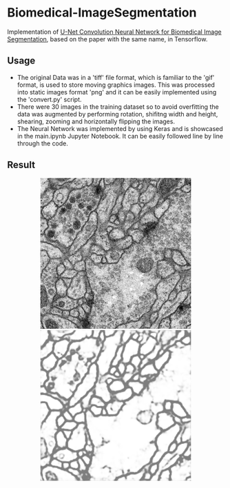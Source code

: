 # Biomedical-ImageSegmentation
Implementation of [U-Net Convolution Neural Network for Biomedical Image Segmentation](https://lmb.informatik.uni-freiburg.de/people/ronneber/u-net/), based on the paper with the same name, in Tensorflow.

## Usage
* The original Data was in a 'tiff' file format, which is familiar to the 'gif' format, is used to store moving graphics images. This was processed into static images format 'png' and it can be easily implemented using the 'convert.py' script.
* There were 30 images in the training dataset so to avoid overfitting the data was augmented by performing rotation, shifitng width and height, shearing, zooming and horizontally flipping the images.
* The Neural Network was implemented by using Keras and is showcased in the main.ipynb Jupyter Notebook. It can be easily followed line by line through the code.

## Result
<p align="center">
  <img src="TestedOn.png" width="350" height="350" title="TestImage">
  <img src="Segmented.png" width="350" height="350 title="SegmentedOputput">
</p>
